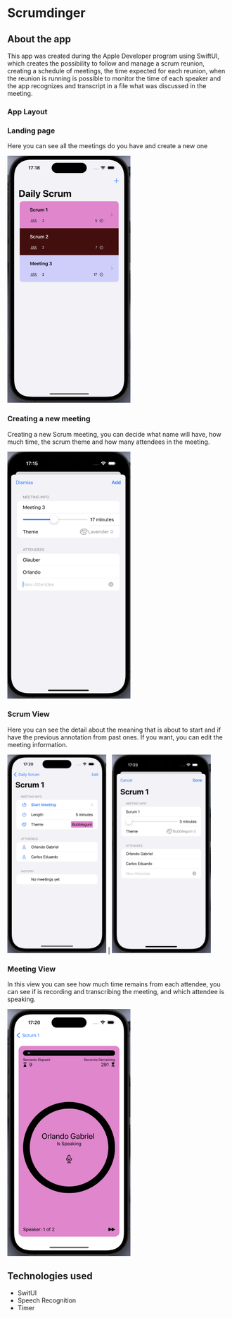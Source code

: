 # Scrumdinger

## About the app

This app was created during the Apple Developer program using SwiftUI, which creates the possibility to follow and manage a scrum reunion, creating a schedule of meetings, the time expected for each reunion, when the reunion is running is possible to monitor the time of each speaker and the app recognizes and transcript in a file what was discussed in the meeting.

### App Layout

### Landing page
Here you can see all the meetings do you have and create a new one

<img src="https://github.com/og1421/Scrumdinger/blob/main/Scrumdinger/Images/Landing%20Page.png"
height="560" width="280">


### Creating a new meeting
Creating a new Scrum meeting, you can decide what name will have, how much time, the scrum theme and how many attendees in the meeting.

<img src="https://github.com/og1421/Scrumdinger/blob/main/Scrumdinger/Images/Creating%20a%20new%20meeting.png"
height="560" width="280">

### Scrum View
Here you can see the detail about the meaning that is about to start and if have the previous annotation from past ones. If you want, you can edit the meeting information.

<img src="https://github.com/og1421/Scrumdinger/blob/main/Scrumdinger/Images/Scrum%20View.png"
height="450" width="225"> | <img src="https://github.com/og1421/Scrumdinger/blob/main/Scrumdinger/Images/Edit%20Scrum%20Meeting.png"
height="450" width="225"> 

### Meeting View
In this view you can see how much time remains from each attendee, you can see if is recording and transcribing the meeting, and which attendee is speaking.

<img src="https://github.com/og1421/Scrumdinger/blob/main/Scrumdinger/Images/Scrum%20timer.png"
height="560" width="280"> 

## Technologies used
- SwitUI 
- Speech Recognition
- Timer
